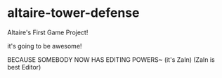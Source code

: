 # altaire-tower-defense
Altaire's First Game Project!

it's going to be awesome!

BECAUSE SOMEBODY NOW HAS EDITING POWERS~
(it's ZaIn)
(ZaIn is best Editor)
